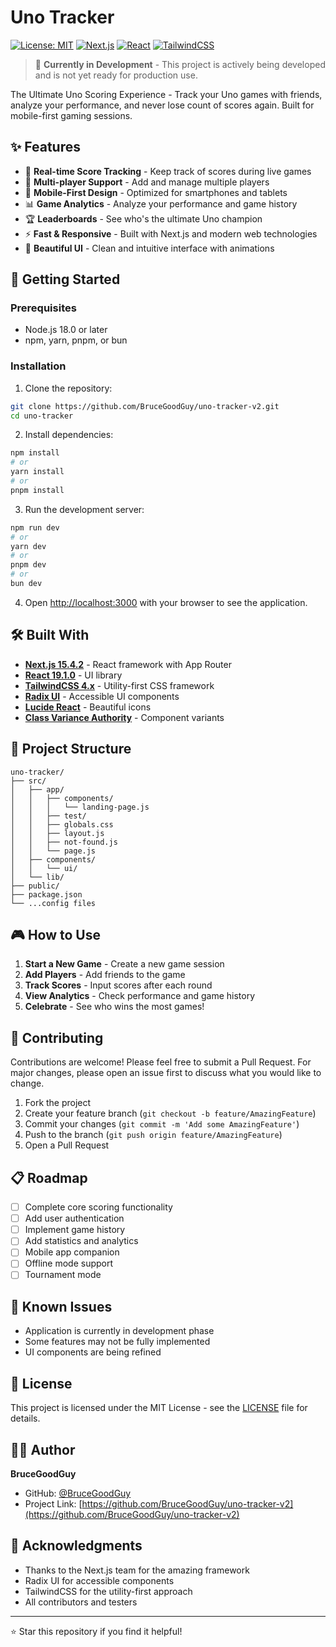 # Uno Tracker

[![License: MIT](https://img.shields.io/badge/License-MIT-yellow.svg)](https://opensource.org/licenses/MIT)
[![Next.js](https://img.shields.io/badge/Next.js-15.4.2-black)](https://nextjs.org/)
[![React](https://img.shields.io/badge/React-19.1.0-blue)](https://reactjs.org/)
[![TailwindCSS](https://img.shields.io/badge/TailwindCSS-4.x-38B2AC)](https://tailwindcss.com/)

> 🚧 **Currently in Development** - This project is actively being developed and is not yet ready for production use.

The Ultimate Uno Scoring Experience - Track your Uno games with friends, analyze your performance, and never lose count of scores again. Built for mobile-first gaming sessions.

## ✨ Features

- 🎯 **Real-time Score Tracking** - Keep track of scores during live games
- 👥 **Multi-player Support** - Add and manage multiple players
- 📱 **Mobile-First Design** - Optimized for smartphones and tablets
- 📊 **Game Analytics** - Analyze your performance and game history
- 🏆 **Leaderboards** - See who's the ultimate Uno champion
- ⚡ **Fast & Responsive** - Built with Next.js and modern web technologies
- 🎨 **Beautiful UI** - Clean and intuitive interface with animations

## 🚀 Getting Started

### Prerequisites

- Node.js 18.0 or later
- npm, yarn, pnpm, or bun

### Installation

1. Clone the repository:
```bash
git clone https://github.com/BruceGoodGuy/uno-tracker-v2.git
cd uno-tracker
```

2. Install dependencies:
```bash
npm install
# or
yarn install
# or
pnpm install
```

3. Run the development server:
```bash
npm run dev
# or
yarn dev
# or
pnpm dev
# or
bun dev
```

4. Open [http://localhost:3000](http://localhost:3000) with your browser to see the application.

## 🛠️ Built With

- **[Next.js 15.4.2](https://nextjs.org/)** - React framework with App Router
- **[React 19.1.0](https://reactjs.org/)** - UI library
- **[TailwindCSS 4.x](https://tailwindcss.com/)** - Utility-first CSS framework
- **[Radix UI](https://www.radix-ui.com/)** - Accessible UI components
- **[Lucide React](https://lucide.dev/)** - Beautiful icons
- **[Class Variance Authority](https://cva.style/docs)** - Component variants

## 📁 Project Structure

```
uno-tracker/
├── src/
│   ├── app/
│   │   ├── components/
│   │   │   └── landing-page.js
│   │   ├── test/
│   │   ├── globals.css
│   │   ├── layout.js
│   │   ├── not-found.js
│   │   └── page.js
│   ├── components/
│   │   └── ui/
│   └── lib/
├── public/
├── package.json
└── ...config files
```

## 🎮 How to Use

1. **Start a New Game** - Create a new game session
2. **Add Players** - Add friends to the game
3. **Track Scores** - Input scores after each round
4. **View Analytics** - Check performance and game history
5. **Celebrate** - See who wins the most games!

## 🤝 Contributing

Contributions are welcome! Please feel free to submit a Pull Request. For major changes, please open an issue first to discuss what you would like to change.

1. Fork the project
2. Create your feature branch (`git checkout -b feature/AmazingFeature`)
3. Commit your changes (`git commit -m 'Add some AmazingFeature'`)
4. Push to the branch (`git push origin feature/AmazingFeature`)
5. Open a Pull Request

## 📋 Roadmap

- [ ] Complete core scoring functionality
- [ ] Add user authentication
- [ ] Implement game history
- [ ] Add statistics and analytics
- [ ] Mobile app companion
- [ ] Offline mode support
- [ ] Tournament mode

## 🐛 Known Issues

- Application is currently in development phase
- Some features may not be fully implemented
- UI components are being refined

## 📄 License

This project is licensed under the MIT License - see the [LICENSE](LICENSE) file for details.

## 👨‍💻 Author

**BruceGoodGuy**
- GitHub: [@BruceGoodGuy](https://github.com/BruceGoodGuy)
- Project Link: [https://github.com/BruceGoodGuy/uno-tracker-v2](https://github.com/BruceGoodGuy/uno-tracker-v2)

## 🙏 Acknowledgments

- Thanks to the Next.js team for the amazing framework
- Radix UI for accessible components
- TailwindCSS for the utility-first approach
- All contributors and testers

---

⭐ Star this repository if you find it helpful!
